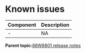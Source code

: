 # Known issues

|Component|Description|
|-----------|-------------|
|-|NA|

**Parent topic:**[88W8801 release notes](../topics/88w8801-release-notes.md)

